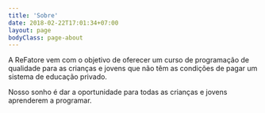 ```yaml
---
title: 'Sobre'
date: 2018-02-22T17:01:34+07:00
layout: page
bodyClass: page-about
---
```


A ReFatore vem com o objetivo de oferecer um curso de programação de qualidade para as crianças e jovens que não têm as condições de pagar um sistema de educação privado.

Nosso sonho é dar a oportunidade para todas as crianças e jovens aprenderem a programar.